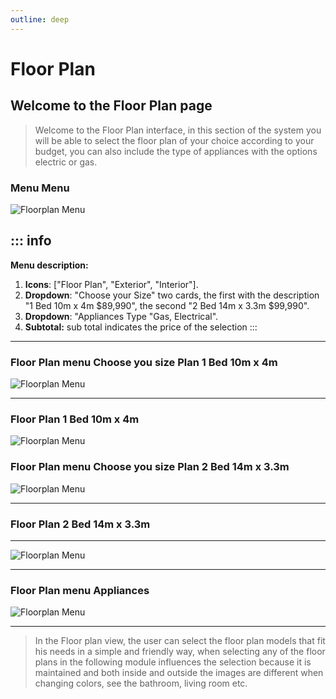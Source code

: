 ```yaml
---
outline: deep
---
```


# Floor Plan

## Welcome to the Floor Plan page

>Welcome to the Floor Plan interface, in this section of the system you will be able to select the floor plan of your choice according to your budget, you can also include the type of appliances with the options electric or gas.

### Menu Menu

![Floorplan Menu](images/../public/images/quotes/floorplan/menu/floormainmenu.png " Floorplan Menu")

::: info <Badge type="info" text="FLOOR PLAN  - MAIN MENU " />
---

 **Menu description:**

1. **Icons**: ["Floor Plan", "Exterior", "Interior"].
2. **Dropdown**: "Choose your Size" two cards, the first with the description "1 Bed 10m x 4m $89,990", the second "2 Bed 14m x 3.3m $99,990". 
3. **Dropdown**: "Appliances Type "Gas, Electrical".
4. **Subtotal:** sub total indicates the price of the selection
:::

---

### Floor Plan menu Choose you size Plan 1 Bed 10m x 4m

![Floorplan Menu](images/../public/images/quotes/floorplan/menu/floormainmenuyorsize1price.png  " Floorplan Menu")

---
### Floor Plan 1 Bed 10m x 4m

![Floorplan Menu](images/../public/images/quotes/floorplan/bed1-10-4/floorplain.png  " Floorplan Menu")

### Floor Plan menu Choose you size Plan 2 Bed 14m x 3.3m
![Floorplan Menu](images/../public/images/quotes/floorplan/menu/floormainmenuyorsize2price.png  " Floorplan Menu")

---
### Floor Plan 2 Bed 14m x 3.3m
---
![Floorplan Menu](images/../public/images/quotes/floorplan/bed2-14-3/floorplain.png  " Floorplan Menu")

---

### Floor Plan menu Appliances


![Floorplan Menu](images/../public/images/quotes/floorplan/menu/floormainmenuappliances.png " Floorplan Menu")

---


>In the Floor plan view, the user can select the floor plan models that fit his needs in a simple and friendly way, when selecting any of the floor plans in the following module influences the selection because it is maintained and both inside and outside the images are different when changing colors, see the bathroom, living room etc.

